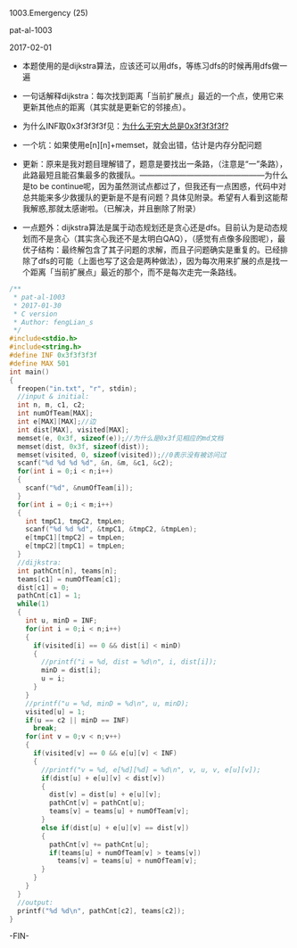 1003.Emergency (25)

pat-al-1003

2017-02-01

- 本题使用的是dijkstra算法，应该还可以用dfs，等练习dfs的时候再用dfs做一遍
- 一句话解释dijkstra：每次找到距离「当前扩展点」最近的一个点，使用它来更新其他点的距离（其实就是更新它的邻接点）。
- 为什么INF取0x3f3f3f3f见：[为什么无穷大总是0x3f3f3f3f?](http://blog.csdn.net/hurmishine/article/details/51946015)
- 一个坑：如果使用e[n][n]+memset，就会出错，估计是内存分配问题

- 更新：原来是我对题目理解错了，题意是要找出一条路，（注意是“一”条路），此路最短且能召集最多的救援队。————————————————为什么是to be continue呢，因为虽然测试点都过了，但我还有一点困惑，代码中对总共能来多少救援队的更新是不是有问题？具体见附录。希望有人看到这能帮我解惑,那就太感谢啦。（已解决，并且删除了附录）
- 一点题外：dijkstra算法是属于动态规划还是贪心还是dfs。目前认为是动态规划而不是贪心（其实贪心我还不是太明白QAQ），（感觉有点像多段图呢），最优子结构：最终解包含了其子问题的求解，而且子问题确实是重复的。已经排除了dfs的可能（上面也写了这会是两种做法），因为每次用来扩展的点是找一个距离「当前扩展点」最近的那个，而不是每次走完一条路线。

```c
/**
 * pat-al-1003
 * 2017-01-30
 * C version
 * Author: fengLian_s
 */
#include<stdio.h>
#include<string.h>
#define INF 0x3f3f3f3f
#define MAX 501
int main()
{
  freopen("in.txt", "r", stdin);
  //input & initial:
  int n, m, c1, c2;
  int numOfTeam[MAX];
  int e[MAX][MAX];//边
  int dist[MAX], visited[MAX];
  memset(e, 0x3f, sizeof(e));//为什么是0x3f见相应的md文档
  memset(dist, 0x3f, sizeof(dist));
  memset(visited, 0, sizeof(visited));//0表示没有被访问过
  scanf("%d %d %d %d", &n, &m, &c1, &c2);
  for(int i = 0;i < n;i++)
  {
    scanf("%d", &numOfTeam[i]);
  }
  for(int i = 0;i < m;i++)
  {
    int tmpC1, tmpC2, tmpLen;
    scanf("%d %d %d", &tmpC1, &tmpC2, &tmpLen);
    e[tmpC1][tmpC2] = tmpLen;
    e[tmpC2][tmpC1] = tmpLen;
  }
  //dijkstra:
  int pathCnt[n], teams[n];
  teams[c1] = numOfTeam[c1];
  dist[c1] = 0;
  pathCnt[c1] = 1;
  while(1)
  {
    int u, minD = INF;
    for(int i = 0;i < n;i++)
    {
      if(visited[i] == 0 && dist[i] < minD)
      {
        //printf("i = %d, dist = %d\n", i, dist[i]);
        minD = dist[i];
        u = i;
      }
    }
    //printf("u = %d, minD = %d\n", u, minD);
    visited[u] = 1;
    if(u == c2 || minD == INF)
      break;
    for(int v = 0;v < n;v++)
    {
      if(visited[v] == 0 && e[u][v] < INF)
      {
        //printf("v = %d, e[%d][%d] = %d\n", v, u, v, e[u][v]);
        if(dist[u] + e[u][v] < dist[v])
        {
          dist[v] = dist[u] + e[u][v];
          pathCnt[v] = pathCnt[u];
          teams[v] = teams[u] + numOfTeam[v];
        }
        else if(dist[u] + e[u][v] == dist[v])
        {
          pathCnt[v] += pathCnt[u];
          if(teams[u] + numOfTeam[v] > teams[v])
            teams[v] = teams[u] + numOfTeam[v];
        }
      }
    }
  }
  //output:
  printf("%d %d\n", pathCnt[c2], teams[c2]);
}
```
-FIN-
